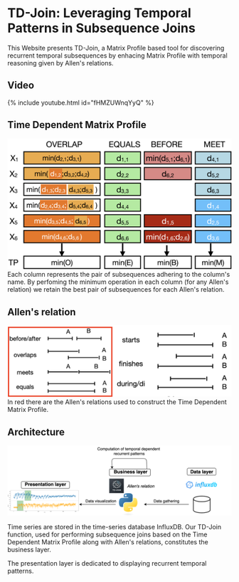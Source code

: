 # TD-Join: Leveraging Temporal Patterns in Subsequence Joins
This Website presents TD-Join, a Matrix Profile based tool for discovering recurrent temporal subsequences by enhacing Matrix Profile with temporal reasoning given by Allen's relations.

## Video
{% include youtube.html id="fHMZUWnqYyQ" %}

[//]: # ([![IMAGE ALT TEXT HERE]&#40;https://img.youtube.com/vi/fHMZUWnqYyQ/0.jpg&#41;]&#40;https://www.youtube.com/watch?v=fHMZUWnqYyQ&#41;)
## Time Dependent Matrix Profile
![TDMP](/images/TimeDepedentMatrixProfile.png)
Each column represents the pair of subsequences adhering to the column's name. By perfoming the minimum operation in each column (for any Allen's relation) we retain the best pair of subsequences for each Allen's relation.
## Allen's relation
![allen](/images/allens.png)
In red there are the Allen's relations used to construct the Time Dependent Matrix Profile.

## Architecture
![architecture](/images/systemArchitecture.png)

Time series are stored in the time-series database InfluxDB. Our TD-Join function, used for performing subsequence joins based on the Time Dependent Matrix Profile along with Allen's relations, constitutes the business layer. 

The presentation layer is dedicated to displaying recurrent temporal patterns.
